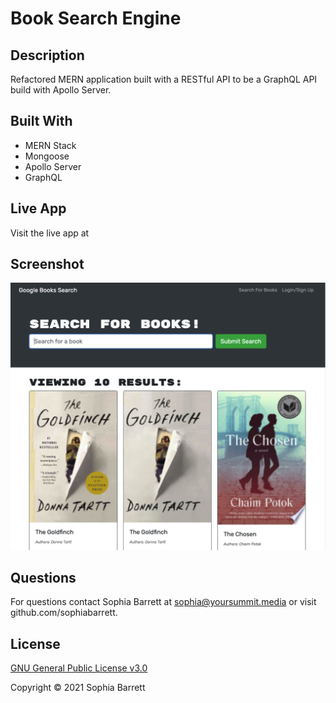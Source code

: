 # Book Search Engine

## Description

Refactored MERN application built with a RESTful API to be a GraphQL API build with Apollo Server.

## Built With

- MERN Stack
- Mongoose
- Apollo Server
- GraphQL

## Live App

Visit the live app at []()

## Screenshot

![screenshot](./screenshot.png)

## Questions

For questions contact Sophia Barrett at sophia@yoursummit.media or visit github.com/sophiabarrett.

## License

[GNU General Public License v3.0](./LICENSE)

Copyright © 2021 Sophia Barrett
